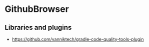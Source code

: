 # GithubBrowser

## Libraries and plugins
* https://github.com/vanniktech/gradle-code-quality-tools-plugin
